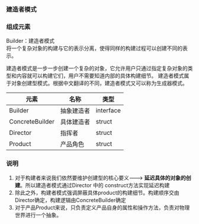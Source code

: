 ### 建造者模式

### 组成元素

Builder：建造者模式   
将一个复杂对象的构建与它的表示分离，使得同样的构建过程可以创建不同的表示。

建造者模式是一步一步创建一个复杂的对象，它允许用户只通过指定复杂对象的类型和内容就可以构建它们，用户不需要知道内部的具体构建细节。
建造者模式属于对象创建型模式。根据中文翻译的不同，建造者模式又可以称为生成器模式。

| 元素              | 名称    | 类型        |
|-----------------|-------|-----------|
| Builder         | 抽象建造者 | interface |
| ConcreteBuilder | 具体建造者 | struct    |
| Director        | 指挥者   | struct    |
| Product         | 产品角色  | struct    |

### 说明

1. 对于构建者来说我们依然要维护创建型的核心要义---> **延迟具体的对象的创建**。所以建造者模式通过Director 中的
   construct方法实现延迟构建
2. 除此之外，构建者模式强调屏蔽具体product的构建细节。构建顺序交由Director确定，构建逻辑由ConcreteBuilder确定
3. 对于产品Product来说，只负责定义产品自身的属性和操作方法，负责对物理世界进行一个抽象。